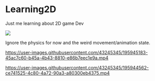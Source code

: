 # Learning2D
Just me learning about 2D game Dev

![](https://i.imgur.com/g9L6Zig.gif)

Ignore the physics for now and the weird movement/animation state.

https://user-images.githubusercontent.com/43245345/195945183-45ac7c60-b45a-4b43-8810-e86b7eec1e9a.mp4




https://user-images.githubusercontent.com/43245345/195944562-ce741525-4c80-4a72-90a3-a80300eb4375.mp4


